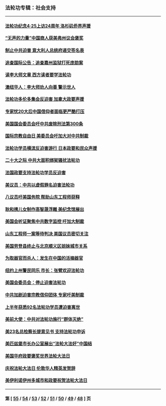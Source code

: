 ### 法轮功专辑：社会支持
---
#### [法轮功纪念4·25上访24周年 洛杉矶侨界声援](../../pages/nf4386/n13978796.md?04240430) 
#### [“无声的力量”中国商人获美弗州议会褒奖](../../pages/nf4386/n13941208.md?04240430) 
#### [制止中共迫害 意大利人总统府递交签名表](../../pages/nf4386/n13933726.md?04240430) 
#### [追查国际公告：追查嘉州监狱打死庞勋案](../../pages/nf4386/n13933461.md?04240430) 
#### [读李大师文章 西方读者要学法轮功](../../pages/nf4386/n13925142.md?04240430) 
#### [澳纽华人：李大师劝人向善 警示世人](../../pages/nf4386/n13924146.md?04240430) 
#### [法轮功多伦多集会反迫害 加拿大政要声援](../../pages/nf4386/n13881303.md?04240430) 
#### [专家忧20大后中国信仰者面临更严酷打压](../../pages/nf4386/n13874993.md?04240430) 
#### [美国国会委员会吁中共废除刑法第300条](../../pages/nf4386/n13868121.md?04240430) 
#### [国际宗教自由日 美委员会吁加大对中共制裁](../../pages/nf4386/n13855021.md?04240430) 
#### [法轮功学员横滨反迫害游行 日本政要和民众声援](../../pages/nf4386/n13847132.md?04240430) 
#### [二十大之际 中共大面积绑架骚扰法轮功](../../pages/nf4386/n13846381.md?04240430) 
#### [法国政要支持法轮功学员反迫害](../../pages/nf4386/n13841970.md?04240430) 
#### [美议员：中共以虚假罪名迫害法轮功](../../pages/nf4386/n13841083.md?04240430) 
#### [八议员吁美国务院 帮助山东工程师获释](../../pages/nf4386/n13836379.md?04240430) 
#### [耿和携儿女制作高智晟浮雕 美纪念馆展出](../../pages/nf4386/n13829624.md?04240430) 
#### [美国会听证聚焦中共数字监控 吁加大制裁](../../pages/nf4386/n13825083.md?04240430) 
#### [山东工程师一案等待判决 美国议员密切关注](../../pages/nf4386/n13815065.md?04240430) 
#### [美国劳登县终止与北京顺义区姐妹城市关系](../../pages/nf4386/n13811030.md?04240430) 
#### [为取器官而杀人：发生在中国的活摘器官](../../pages/nf4386/n13794731.md?04240430) 
#### [纽约上州警民同乐 市长：张臂欢迎法轮功](../../pages/nf4386/n13794375.md?04240430) 
#### [美国会委员会：停止迫害法轮功](../../pages/nf4386/n13788164.md?04240430) 
#### [中共加剧迫害宗教信仰团体 专家吁美制裁](../../pages/nf4386/n13780252.md?04240430) 
#### [上半年获悉92名法轮功学员遭迫害离世](../../pages/nf4386/n13772701.md?04240430) 
#### [美前大使：中共对法轮功施行“群体灭绝”](../../pages/nf4386/n13771705.md?04240430) 
#### [美23名总检察长提意见书 支持法轮功申诉](../../pages/nf4386/n13766596.md?04240430) 
#### [美匹兹堡市长办公室展出“法轮大法好”中国结](../../pages/nf4386/n13749721.md?04240430) 
#### [美国华府政要褒奖世界法轮大法日](../../pages/nf4386/n13743770.md?04240430) 
#### [庆祝法轮大法日 伦敦华人精英发贺辞](../../pages/nf4386/n13741593.md?04240430) 
#### [美伊利诺伊州多城市和政要祝贺法轮大法日](../../pages/nf4386/n13737149.md?04240430) 

---
#### 第 [ [55](./55.md?04240430) / [54](./54.md?04240430) / [53](./53.md?04240430) / [52](./52.md?04240430) / [51](./51.md?04240430) / [50](./50.md?04240430) / [49](./49.md?04240430) / [48](./48.md?04240430) ] 页
